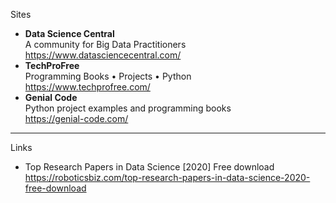 
Sites
- **Data Science Central**</br>A community for Big Data Practitioners</br>https://www.datasciencecentral.com/
- **TechProFree**</br>Programming Books • Projects • Python</br>https://www.techprofree.com/
- **Genial Code**</br>Python project examples and programming books</br>https://genial-code.com/

---

Links
- Top Research Papers in Data Science [2020] Free download</br>https://roboticsbiz.com/top-research-papers-in-data-science-2020-free-download
